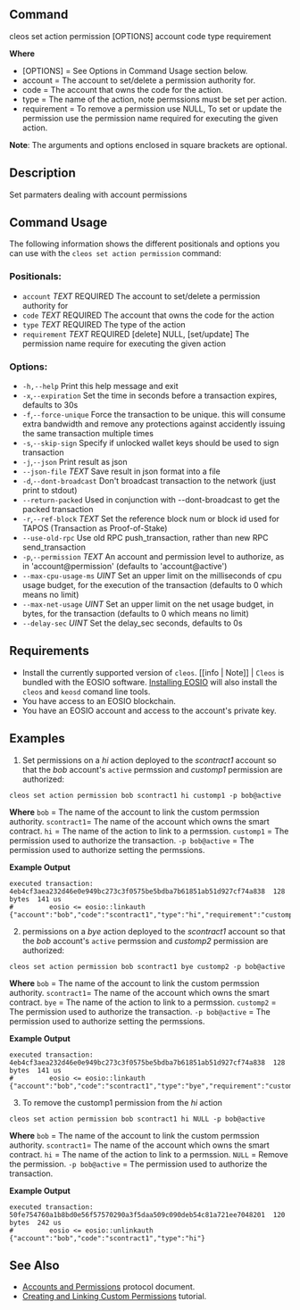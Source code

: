 ## Command
cleos set action permission [OPTIONS] account code type requirement

**Where**
* [OPTIONS] = See Options in Command Usage section below.
* account = The account to set/delete a permission authority for.
* code = The account that owns the code for the action.
* type =  The name of the action, note permssions must be set per action.
* requirement = To remove a permission use NULL, To set or update the permission use the permission name required for executing the given action.

**Note**: The arguments and options enclosed in square brackets are optional.

## Description
Set parmaters dealing with account permissions

## Command Usage
The following information shows the different positionals and options you can use with the `cleos set action permission` command:

### Positionals:
- `account` _TEXT_ REQUIRED The account to set/delete a permission authority for
- `code` _TEXT_ REQUIRED The account that owns the code for the action
- `type` _TEXT_ REQUIRED The type of the action
- `requirement` _TEXT_ REQUIRED [delete] NULL, [set/update] The permission name require for executing the given action

### Options:
- `-h,--help` Print this help message and exit
-  `-x`,`--expiration` Set the time in seconds before a transaction expires, defaults to 30s
-  `-f`,`--force-unique` Force the transaction to be unique. this will consume extra bandwidth and remove any protections against accidently issuing the same transaction multiple times
-  `-s`,`--skip-sign` Specify if unlocked wallet keys should be used to sign transaction
-  `-j`,`--json` Print result as json
-  `--json-file` _TEXT_ Save result in json format into a file
-  `-d`,`--dont-broadcast` Don't broadcast transaction to the network (just print to stdout)
-  `--return-packed` Used in conjunction with --dont-broadcast to get the packed transaction
-  `-r`,`--ref-block` _TEXT_ Set the reference block num or block id used for TAPOS (Transaction as Proof-of-Stake)
-  `--use-old-rpc` Use old RPC push_transaction, rather than new RPC send_transaction
-  `-p`,`--permission` _TEXT_ An account and permission level to authorize, as in 'account@permission' (defaults to 'account@active')
-  `--max-cpu-usage-ms` _UINT_ Set an upper limit on the milliseconds of cpu usage budget, for the execution of the transaction (defaults to 0 which means no limit)
-  `--max-net-usage` _UINT_ Set an upper limit on the net usage budget, in bytes, for the transaction (defaults to 0 which means no limit)
- `--delay-sec` _UINT_ Set the delay_sec seconds, defaults to 0s

## Requirements
* Install the currently supported version of `cleos`.
[[info | Note]] | `Cleos` is bundled with the EOSIO software. [Installing EOSIO](../../00_install/index.md) will also install the `cleos` and `keosd` comand line tools.  
* You have access to an EOSIO blockchain.
* You have an EOSIO account and access to the account's private key.

## Examples

1. Set permissions on a _hi_ action deployed to the _scontract1_ account so that the _bob_ account's `active` permssion and _customp1_ permission are authorized:  
```shell
cleos set action permission bob scontract1 hi customp1 -p bob@active
```
**Where**
`bob` = The name of the account to link the custom permssion authority.
`scontract1`= The name of the account which owns the smart contract.
`hi` = The name of the action to link to a permssion. 
`customp1` = The permission used to authorize the transaction.
`-p bob@active` = The permission used to authorize setting the permssions.

**Example Output**
```shell
executed transaction: 4eb4cf3aea232d46e0e949bc273c3f0575be5bdba7b61851ab51d927cf74a838  128 bytes  141 us
#         eosio <= eosio::linkauth              {"account":"bob","code":"scontract1","type":"hi","requirement":"customp1"}
```

2. permissions on a _bye_ action deployed to the _scontract1_ account so that the _bob_ account's `active` permssion and _customp2_ permission are authorized:  
```shell
cleos set action permission bob scontract1 bye customp2 -p bob@active
```
**Where**
`bob` = The name of the account to link the custom permssion authority.
`scontract1`= The name of the account which owns the smart contract.
`bye` = The name of the action to link to a permssion. 
`customp2` = The permission used to authorize the transaction.
`-p bob@active` = The permission used to authorize setting the permssions.

**Example Output**
```shell
executed transaction: 4eb4cf3aea232d46e0e949bc273c3f0575be5bdba7b61851ab51d927cf74a838  128 bytes  141 us
#         eosio <= eosio::linkauth              {"account":"bob","code":"scontract1","type":"bye","requirement":"customp2"}
```

3. To remove the customp1 permission from the _hi_ action

```shell
cleos set action permission bob scontract1 hi NULL -p bob@active
```
**Where**
`bob` = The name of the account to link the custom permssion authority.
`scontract1`= The name of the account which owns the smart contract.
`hi` = The name of the action to link to a permssion. 
`NULL` = Remove the permission.
`-p bob@active` = The permission used to authorize the transaction.

**Example Output**
```shell
executed transaction: 50fe754760a1b8bd0e56f57570290a3f5daa509c090deb54c81a721ee7048201  120 bytes  242 us
#         eosio <= eosio::unlinkauth            {"account":"bob","code":"scontract1","type":"hi"}
```

## See Also
- [Accounts and Permissions](https://developers.eos.io/welcome/v2.1/protocol/accounts_and_permissions) protocol document.
- [Creating and Linking Custom Permissions](https://developers.eos.io/welcome/v2.1/smart-contract-guides/linking-custom-permission) tutorial.

